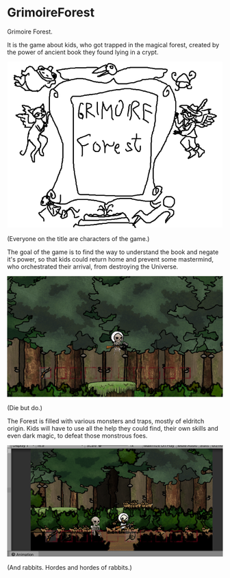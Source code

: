 # GrimoireForest

Grimoire Forest.

It is the game about kids, who got trapped in the magical forest, created by the power of ancient book they found lying in a crypt.

![Screenshot](Title.png)

(Everyone on the title are characters of the game.)

The goal of the game is to find the way to understand the book and negate it's power, so that kids could return home and prevent some mastermind, who orchestrated their arrival,  from destroying the Universe.

![Screenshot](FirstPlayerSkeleton.PNG)

(Die but do.)

The Forest is filled with various monsters and traps, mostly of eldritch origin. Kids will have to use all the help they could find, their own skills and even dark magic, to defeat those monstrous foes.

![Screenshot](Rabbits&Bushes.png)

(And rabbits. Hordes and hordes of rabbits.)
